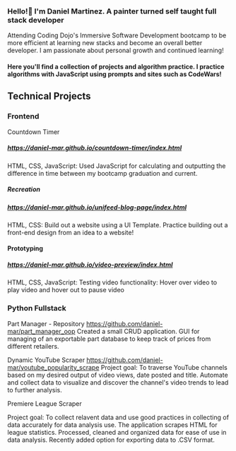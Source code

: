 ### Hello!👋 I'm Daniel Martinez. A painter turned self taught full stack developer
Attending Coding Dojo's Immersive Software Development bootcamp to be more efficient at learning new stacks and become an overall better developer. I am passionate about personal growth and continued learning!

#### Here you'll find a collection of projects and algorithm practice. I practice algorithms with JavaScript using prompts and sites such as CodeWars!

## Technical Projects
### Frontend

Countdown Timer
##### https://daniel-mar.github.io/countdown-timer/index.html
HTML, CSS, JavaScript: Used JavaScript for calculating and outputting the difference in time between my bootcamp graduation and current.

##### Recreation
##### https://daniel-mar.github.io/unifeed-blog-page/index.html
HTML, CSS: Build out a website using a UI Template. Practice building out a front-end design from an idea to a website!

#### Prototyping  
##### https://daniel-mar.github.io/video-preview/index.html
HTML, CSS, JavaScript: Testing video functionality: Hover over video to play video and hover out to pause video

### Python Fullstack
Part Manager - Repository
https://github.com/daniel-mar/part_manager_oop
Created a small CRUD application. GUI for managing of an exportable part database to keep track of prices from different retailers. 

Dynamic YouTube Scraper
https://github.com/daniel-mar/youtube_popularity_scrape
Project goal: To traverse YouTube channels based on my desired output of video views, date posted and title.
Automate and collect data to visualize and discover the channel's video trends to lead to further analysis.

Premiere League Scraper

Project goal: To collect relavent data and use good practices in collecting of data accurately for data analysis use. 
The application scrapes HTML for league statistics. Processed, cleaned and organized data for ease of use in data analysis. Recently added option for exporting data to .CSV format.

<!--
**daniel-mar/daniel-mar** is a ✨ _special_ ✨ repository because its `README.md` (this file) appears on your GitHub profile.

Here are some ideas to get you started:

- 🔭 I’m currently working on ...
- 🌱 I’m currently learning ...
- 👯 I’m looking to collaborate on ...
- 🤔 I’m looking for help with ...
- 💬 Ask me about ...
- 📫 How to reach me: ...
- 😄 Pronouns: ...
- ⚡ Fun fact: ...
-->
